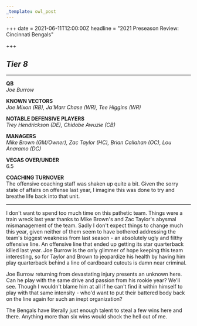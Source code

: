 ```yaml
---
_template: owl_post
---
```



+++
date = 2021-06-11T12:00:00Z
headline = "2021 Preseason Review: Cincinnati Bengals"

+++
## **_Tier 8_**

***

**QB**  
_Joe Burrow_

**KNOWN VECTORS**  
_Joe Mixon (RB), Ja'Marr Chase (WR), Tee Higgins (WR)_

**NOTABLE DEFENSIVE PLAYERS**  
_Trey Hendrickson (DE), Chidobe Awuzie (CB)_

**MANAGERS**  
_Mike Brown (GM/Owner), Zac Taylor (HC), Brian Callahan (OC), Lou Anaramo (DC)_

**VEGAS OVER/UNDER**  
6\.5

**COACHING TURNOVER**  
The offensive coaching staff was shaken up quite a bit. Given the sorry state of affairs on offense last year, I imagine this was done to try and breathe life back into that unit.

***

I don't want to spend too much time on this pathetic team. Things were a train wreck last year thanks to Mike Brown's and Zac Taylor's abysmal mismanagement of the team. Sadly I don't expect things to change much this year, given neither of them seem to have bothered addressing the team's biggest weakness from last season - an absolutely ugly and filthy offensive line. An offensive line that ended up getting its star quarterback killed last year. Joe Burrow is the only glimmer of hope keeping this team interesting, so for Taylor and Brown to jeopardize his health by having him play quarterback behind a line of cardboard cutouts is damn near criminal.

Joe Burrow returning from devastating injury presents an unknown here. Can he play with the same drive and passion from his rookie year? We'll see. Though I wouldn't blame him at all if he can't find it within himself to play with that same intensity - who'd want to put their battered body back on the line again for such an inept organization? 

The Bengals have literally just enough talent to steal a few wins here and there. Anything more than six wins would shock the hell out of me.
